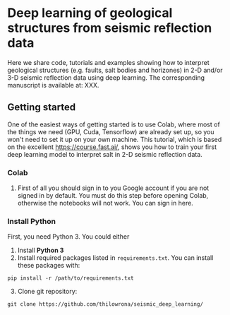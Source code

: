 # Deep learning of geological structures from seismic reflection data

Here we share code, tutorials and examples showing how to interpret geological structures (e.g. faults, salt bodies and horizones) in 2-D and/or 3-D seismic reflection data using deep learning. The corresponding manuscript is available at: XXX.

## Getting started
One of the easiest ways of getting started is to use Colab, where most of the things we need (GPU, Cuda, Tensorflow) are already set up, so you won't need to set it up on your own machine. This tutorial, which is based on the excellent https://course.fast.ai/, shows you how to train your first deep learning model to interpret salt in 2-D seismic reflection data.

### Colab ###
1. First of all you should sign in to you Google account if you are not signed in by default. You must do this step before opening Colab, otherwise the notebooks will not work. You can sign in here.













### Install Python ###
First, you need Python 3. You could either 

1. Install **Python 3**
2. Install required packages listed in ```requirements.txt```. You can install these packages with:

``` pip install -r /path/to/requirements.txt ```

3. Clone git repository:

```git clone https://github.com/thilowrona/seismic_deep_learning/```

